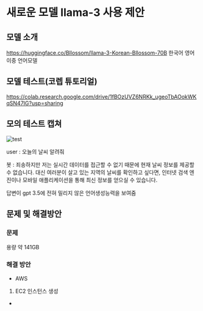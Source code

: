 # 새로운 모델 llama-3 사용 제안

## 모델 소개 
https://huggingface.co/Bllossom/llama-3-Korean-Bllossom-70B
한국어 영어 이중 언어모델

## 모델 테스트(코렙 튜토리얼)
https://colab.research.google.com/drive/1fBOzUVZ6NRKk_ugeoTbAOokWKqSN47IG?usp=sharing

## 모의 테스트 캡쳐

![test](https://github.com/user-attachments/assets/d13deb3d-97e5-4a07-adb0-39dfb54491d6)


user : 오늘의 날씨 알려줘

봇 : 죄송하지만 저는 실시간 데이터를 접근할 수 없기 때문에 현재 날씨 정보를 제공할 수 없습니다. 대신 여러분이 살고 있는 지역의 날씨를 확인하고 싶다면, 인터넷 검색 엔진이나 모바일 애플리케이션을 통해 최신 정보를 얻으실 수 있습니다.

답변이 gpt 3.5에 전혀 밀리지 않은 언어생성능력을 보여줌

## 문제 및 해결방안
### 문제 
용량 약 141GB

### 해결 방안
* AWS 
1. EC2 인스턴스 생성
- 
